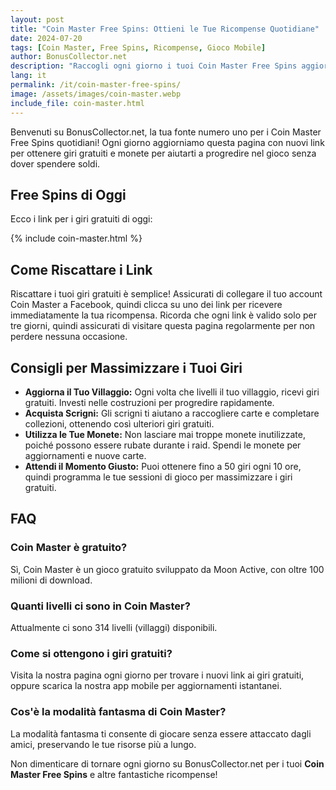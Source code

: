```yaml
---
layout: post
title: "Coin Master Free Spins: Ottieni le Tue Ricompense Quotidiane"
date: 2024-07-20
tags: [Coin Master, Free Spins, Ricompense, Gioco Mobile]
author: BonusCollector.net
description: "Raccogli ogni giorno i tuoi Coin Master Free Spins aggiornati e incrementa il tuo villaggio con le migliori ricompense."
lang: it
permalink: /it/coin-master-free-spins/
image: /assets/images/coin-master.webp
include_file: coin-master.html
---
```


Benvenuti su BonusCollector.net, la tua fonte numero uno per i Coin Master Free Spins quotidiani! Ogni giorno aggiorniamo questa pagina con nuovi link per ottenere giri gratuiti e monete per aiutarti a progredire nel gioco senza dover spendere soldi.

## Free Spins di Oggi

Ecco i link per i giri gratuiti di oggi:

{% include coin-master.html %}

## Come Riscattare i Link

Riscattare i tuoi giri gratuiti è semplice! Assicurati di collegare il tuo account Coin Master a Facebook, quindi clicca su uno dei link per ricevere immediatamente la tua ricompensa. Ricorda che ogni link è valido solo per tre giorni, quindi assicurati di visitare questa pagina regolarmente per non perdere nessuna occasione.

## Consigli per Massimizzare i Tuoi Giri

- **Aggiorna il Tuo Villaggio:** Ogni volta che livelli il tuo villaggio, ricevi giri gratuiti. Investi nelle costruzioni per progredire rapidamente.
- **Acquista Scrigni:** Gli scrigni ti aiutano a raccogliere carte e completare collezioni, ottenendo così ulteriori giri gratuiti.
- **Utilizza le Tue Monete:** Non lasciare mai troppe monete inutilizzate, poiché possono essere rubate durante i raid. Spendi le monete per aggiornamenti e nuove carte.
- **Attendi il Momento Giusto:** Puoi ottenere fino a 50 giri ogni 10 ore, quindi programma le tue sessioni di gioco per massimizzare i giri gratuiti.

## FAQ

### Coin Master è gratuito?

Sì, Coin Master è un gioco gratuito sviluppato da Moon Active, con oltre 100 milioni di download.

### Quanti livelli ci sono in Coin Master?

Attualmente ci sono 314 livelli (villaggi) disponibili.

### Come si ottengono i giri gratuiti?

Visita la nostra pagina ogni giorno per trovare i nuovi link ai giri gratuiti, oppure scarica la nostra app mobile per aggiornamenti istantanei.

### Cos'è la modalità fantasma di Coin Master?

La modalità fantasma ti consente di giocare senza essere attaccato dagli amici, preservando le tue risorse più a lungo.

Non dimenticare di tornare ogni giorno su BonusCollector.net per i tuoi **Coin Master Free Spins** e altre fantastiche ricompense!